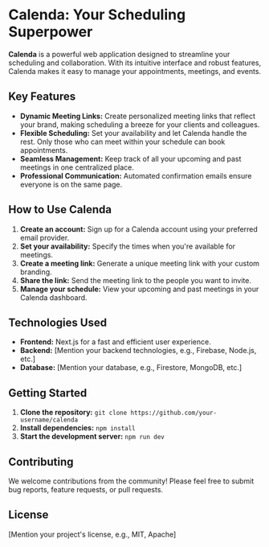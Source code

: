 # Calenda: Your Scheduling Superpower

**Calenda** is a powerful web application designed to streamline your scheduling and collaboration. With its intuitive interface and robust features, Calenda makes it easy to manage your appointments, meetings, and events.

## Key Features

* **Dynamic Meeting Links:** Create personalized meeting links that reflect your brand, making scheduling a breeze for your clients and colleagues.
* **Flexible Scheduling:** Set your availability and let Calenda handle the rest. Only those who can meet within your schedule can book appointments.
* **Seamless Management:** Keep track of all your upcoming and past meetings in one centralized place.
* **Professional Communication:** Automated confirmation emails ensure everyone is on the same page.

## How to Use Calenda

1. **Create an account:** Sign up for a Calenda account using your preferred email provider.
2. **Set your availability:** Specify the times when you're available for meetings.
3. **Create a meeting link:** Generate a unique meeting link with your custom branding.
4. **Share the link:** Send the meeting link to the people you want to invite.
5. **Manage your schedule:** View your upcoming and past meetings in your Calenda dashboard.

## Technologies Used

* **Frontend:** Next.js for a fast and efficient user experience.
* **Backend:** [Mention your backend technologies, e.g., Firebase, Node.js, etc.]
* **Database:** [Mention your database, e.g., Firestore, MongoDB, etc.]

## Getting Started

1. **Clone the repository:** `git clone https://github.com/your-username/calenda`
2. **Install dependencies:** `npm install`
3. **Start the development server:** `npm run dev`

## Contributing

We welcome contributions from the community! Please feel free to submit bug reports, feature requests, or pull requests.

## License

[Mention your project's license, e.g., MIT, Apache]